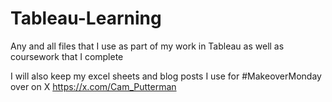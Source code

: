 # Tableau-Learning
Any and all files that I use as part of my work in Tableau as well as coursework that I complete



I will also keep my excel sheets and blog posts I use for #MakeoverMonday over on X https://x.com/Cam_Putterman
